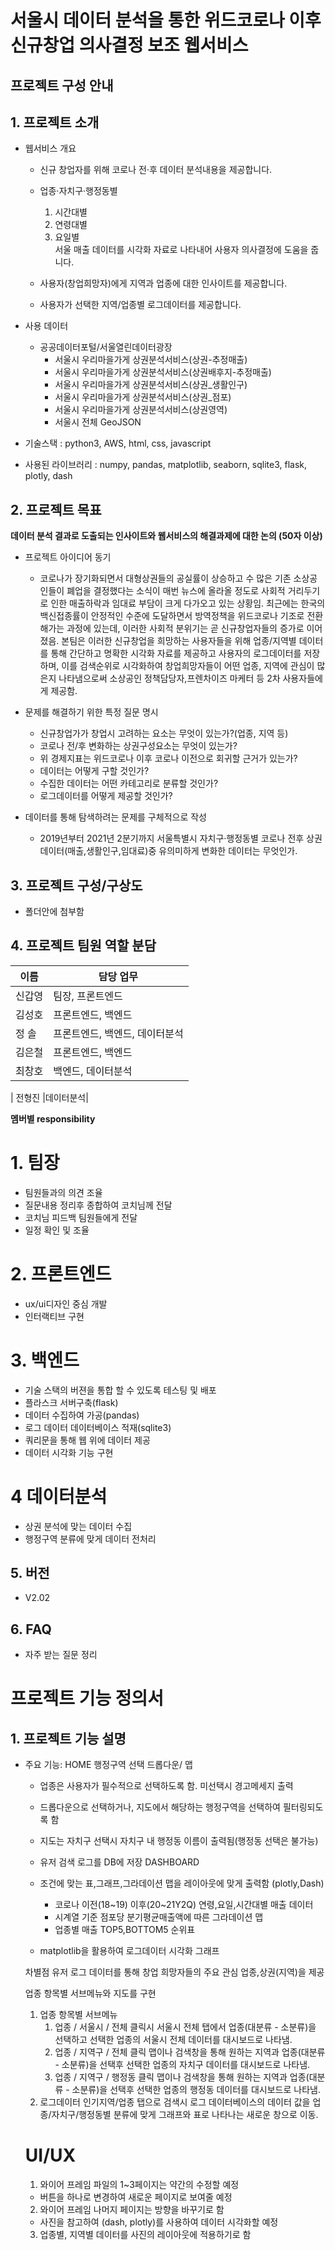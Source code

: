 
<!-- - 최종 서비스 명을 위 괄호 부분에 작성하세요.
- 최종 서비스의 한 줄 소개를 작성하세요. -->

# 서울시 데이터 분석을 통한 위드코로나 이후 신규창업 의사결정 보조 웹서비스
## 프로젝트 구성 안내

<!-- * `bullet point 에 적힌 내용을 수정해 주시면 됩니다.`

* `초기 기획은 언제든 수정될 수 있으니 웹서비스 결과를 내는데 초점을 두시기 바랍니다.` -->

## 1. 프로젝트 소개

  - 웹서비스 개요 
    * 신규 창업자를 위해 코로나 전·후 데이터 분석내용을 제공합니다. 
    * 업종·자치구·행정동별 
      1) 시간대별
      2) 연령대별
      3) 요일별  
      서울 매출 데이터를 시각화 자료로 나타내어 사용자 의사결정에 도움을 줍니다.
      
    * 사용자(창업희망자)에게 지역과 업종에 대한 인사이트를 제공합니다.  
    * 사용자가 선택한 지역/업종별 로그데이터를 제공합니다.
    
     

  - 사용 데이터  
    - 공공데이터포털/서울열린데이터광장
      * 서울시 우리마을가게 상권분석서비스(상권-추정매출)
      * 서울시 우리마을가게 상권분석서비스(상권배후지-추정매출)
      * 서울시 우리마을가게 상권분석서비스(상권_생활인구)
      * 서울시 우리마을가게 상권분석서비스(상권_점포)
      * 서울시 우리마을가게 상권분석서비스(상권영역)  
      * 서울시 전체 GeoJSON

  - 기술스택 : python3, AWS, html, css, javascript

  - 사용된 라이브러리 : numpy, pandas, matplotlib, seaborn, sqlite3, flask, plotly, dash


## 2. 프로젝트 목표

**데이터 분석 결과로 도출되는 인사이트와 웹서비스의 해결과제에 대한 논의 (50자 이상)**
  - 프로젝트 아이디어 동기
    * 코로나가 장기화되면서 대형상권들의 공실률이 상승하고 수 많은 기존 소상공인들이 폐업을 결정했다는 소식이 매번 뉴스에 올라올 정도로 사회적 거리두기로 인한 매출하락과 임대료 부담이 크게 다가오고 있는 상황임. 최근에는 한국의 백신접종률이 안정적인 수준에 도달하면서 방역정책을 위드코로나 기조로 전환해가는 과정에 있는데, 이러한 사회적 분위기는 곧 신규창업자들의 증가로 이어졌음. 본팀은 이러한 신규창업을 희망하는 사용자들을 위해 업종/지역별 데이터를 통해 간단하고 명확한 시각화 자료를 제공하고 사용자의 로그데이터를 저장하며, 이를 검색순위로 시각화하여 창업희망자들이 어떤 업종, 지역에 관심이 많은지 나타냄으로써 소상공인 정책담당자,프렌차이즈 마케터 등 2차 사용자들에게 제공함. 

  - 문제를 해결하기 위한 특정 질문 명시
    * 신규창업가가 창업시 고려하는 요소는 무엇이 있는가?(업종, 지역 등)
    * 코로나 전/후 변화하는 상권구성요소는 무엇이 있는가?
    * 위 경제지표는 위드코로나 이후 코로나 이전으로 회귀할 근거가 있는가?
    * 데이터는 어떻게 구할 것인가?
    * 수집한 데이터는 어떤 카테고리로 분류할 것인가?
    * 로그데이터를 어떻게 제공할 것인가?

  - 데이터를 통해 탐색하려는 문제를 구체적으로 작성
    * 2019년부터 2021년 2분기까지 서울특별시 자치구·행정동별 코로나 전후 상권 데이터(매출,생활인구,임대료)중 유의미하게 변화한 데이터는 무엇인가.



## 3. 프로젝트 구성/구상도
  - 폴더안에 첨부함

  

## 4. 프로젝트 팀원 역할 분담
| 이름 | 담당 업무 |
| ------ | ------ |
| 신갑영 |팀장, 프론트엔드|
| 김성호 |프론트엔드, 백엔드|
| 정 솔  |프론트엔드, 백엔드, 데이터분석|
| 김은철 |프론트엔드, 백엔드|
| 최창호 |백엔드, 데이터분석|

| 전형진 |데이터분석|

**멤버별 responsibility**

# 1. 팀장 

  - 팀원들과의 의견 조율
  - 질문내용 정리후 종합하여 코치님께 전달
  - 코치님 피드백 팀원들에게 전달
  - 일정 확인 및 조율

# 2. 프론트엔드 
  - ux/ui디자인 중심 개발
  - 인터랙티브 구현

# 3. 백엔드
  - 기술 스택의 버젼을 통합 할 수 있도록 테스팅 및 배포
  - 플라스크 서버구축(flask)
  - 데이터 수집하여 가공(pandas)
  - 로그 데이터 데이터베이스 적재(sqlite3)
  - 쿼리문을 통해 웹 위에 데이터 제공 
  - 데이터 시각화 기능 구현
  
# 4 데이터분석
  - 상권 분석에 맞는 데이터 수집
  - 행정구역 분류에 맞게 데이터 전처리
  

## 5. 버전
  - V2.02

## 6. FAQ
  - 자주 받는 질문 정리



# 프로젝트 기능 정의서

## 1. 프로젝트 기능 설명

  - 주요 기능:
    HOME
      행정구역 선택 드롭다운/ 맵
      - 업종은 사용자가 필수적으로 선택하도록 함. 미선택시 경고메세지 출력
      - 드롭다운으로 선택하거나, 지도에서 해당하는 행정구역을 선택하여 필터링되도록 함
      - 지도는 자치구 선택시 자치구 내 행정동 이름이 출력됨(행정동 선택은 불가능)
      - 유저 검색 로그를 DB에 저장
    DASHBOARD
      - 조건에 맞는 표,그래프,그라데이션 맵을 레이아웃에 맞게 출력함 (plotly,Dash)
        * 코로나 이전(18~19) 이후(20~21Y2Q) 연령,요일,시간대별 매출 데이터
        * 시계열 기준 점포당 분기평균매출액에 따른 그라데이션 맵
        * 업종별 매출 TOP5,BOTTOM5 순위표
      
      - matplotlib을 활용하여 로그데이터 시각화 그래프
        
        

    차별점
      유저 로그 데이터를 통해 창업 희망자들의 주요 관심 업종,상권(지역)을 제공


    





    업종 항목별 서브메뉴와 지도를 구현
    1. 업종 항목별 서브메뉴
       1) 업종 / 서울시 / 전체 클릭시
      서울시 전체 탭에서 업종(대분류 - 소분류)을 선택하고 선택한 업종의 서울시 전체 데이터를 대시보드로 나타냄.
       2) 업종 / 지역구 / 전체 클릭
      맵이나 검색창을 통해 원하는 지역과 업종(대분류 - 소분류)을 선택후 
      선택한 업종의 자치구 데이터를 대시보드로 나타냄.
       3) 업종 / 지역구 / 행정동 클릭
       맵이나 검색창을 통해 원하는 지역과 업종(대분류 - 소분류)을 선택후 
      선택한 업종의 행정동 데이터를 대시보드로 나타냄.
    2. 로그데이터
       인기지역/업종 탭으로 검색시 로그 데이터베이스의 데이터 값을 업종/자치구/행정동별 분류에 맞게 그래프와 표로 나타나는 새로운 창으로 이동.  

    # UI/UX
    1. 와이어 프레임 파일의 1~3페이지는 약간의 수정할 예정
     - 버튼을 하나로 변경하여 새로운 페이지로 보여줄 예정
    2. 와이어 프레임 나머지 페이지는 방향을 바꾸기로 함
     - 사진을 참고하여 (dash, plotly)를 사용하여 데이터 시각화할 예정
    3. 업종별, 지역별 데이터를 사진의 레이아웃에 적용하기로 함


